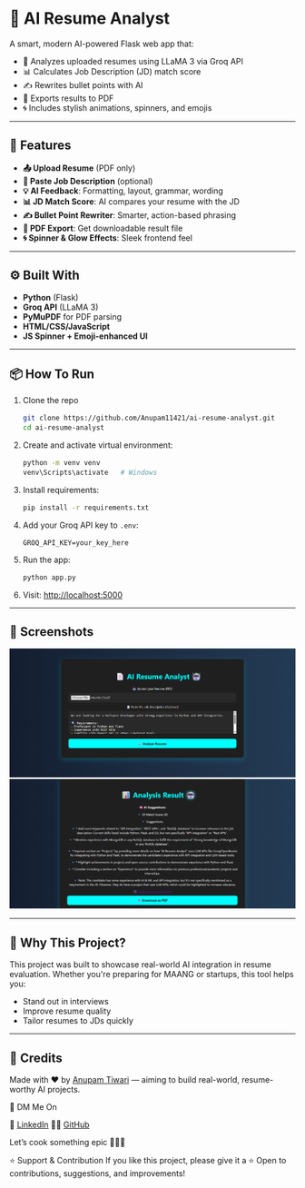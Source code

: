 # 📄 AI Resume Analyst

A smart, modern AI-powered Flask web app that:

* 🧠 Analyzes uploaded resumes using LLaMA 3 via Groq API
* 📊 Calculates Job Description (JD) match score
* ✍️ Rewrites bullet points with AI
* 📎 Exports results to PDF
* 🌀 Includes stylish animations, spinners, and emojis

---

## 🚀 Features

* **📤 Upload Resume** (PDF only)
* **🧾 Paste Job Description** (optional)
* **💡 AI Feedback**: Formatting, layout, grammar, wording
* **📊 JD Match Score**: AI compares your resume with the JD
* **✍️ Bullet Point Rewriter**: Smarter, action-based phrasing
* **📎 PDF Export**: Get downloadable result file
* **🌀 Spinner & Glow Effects**: Sleek frontend feel

---

## ⚙️ Built With

* **Python** (Flask)
* **Groq API** (LLaMA 3)
* **PyMuPDF** for PDF parsing
* **HTML/CSS/JavaScript**
* **JS Spinner + Emoji-enhanced UI**

---

## 📦 How To Run

1. Clone the repo

   ```bash
   git clone https://github.com/Anupam11421/ai-resume-analyst.git
   cd ai-resume-analyst
   ```

2. Create and activate virtual environment:

   ```bash
   python -m venv venv
   venv\Scripts\activate   # Windows
   ```

3. Install requirements:

   ```bash
   pip install -r requirements.txt
   ```

4. Add your Groq API key to `.env`:

   ```env
   GROQ_API_KEY=your_key_here
   ```

5. Run the app:

   ```bash
   python app.py
   ```

6. Visit: [http://localhost:5000](http://localhost:5000)

---

## 🌟 Screenshots

![Home Page](screenshots/first.png)
![Result Page](screenshots/second.png)


---

## 🧠 Why This Project?

This project was built to showcase real-world AI integration in resume evaluation. Whether you're preparing for MAANG or startups, this tool helps you:

* Stand out in interviews
* Improve resume quality
* Tailor resumes to JDs quickly

---

## 🙌 Credits

Made with ❤️ by [Anupam Tiwari](https://github.com/Anupam11421) — aiming to build real-world, resume-worthy AI projects.

💬 DM Me On

🔗 [LinkedIn](https://www.linkedin.com/in/anupam-tiwari-08607b281/)
🧑‍💻 [GitHub](https://github.com/Anupam11421)

Let’s cook something epic 👨‍🍳🔥

⭐ Support & Contribution
If you like this project, please give it a ⭐
Open to contributions, suggestions, and improvements!
